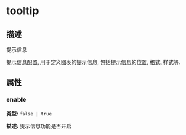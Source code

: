 # tooltip
## 描述
提示信息

提示信息配置, 用于定义图表的提示信息, 包括提示信息的位置, 格式, 样式等.


## 属性

### enable

**类型:** `false | true`

**描述:**
提示信息功能是否开启